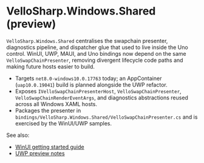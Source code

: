 # VelloSharp.Windows.Shared (preview)

`VelloSharp.Windows.Shared` centralises the swapchain presenter, diagnostics pipeline, and dispatcher glue that used to live inside the Uno control. WinUI, UWP, MAUI, and Uno bindings now depend on the same `VelloSwapChainPresenter`, removing divergent lifecycle code paths and making future hosts easier to build.

- Targets `net8.0-windows10.0.17763` today; an AppContainer (`uap10.0.19041`) build is planned alongside the UWP refactor.
- Exposes `IVelloSwapChainPresenterHost`, `VelloSwapChainPresenter`, `VelloSwapChainRenderEventArgs`, and diagnostics abstractions reused across all Windows XAML hosts.
- Packages the presenter in `bindings/VelloSharp.Windows.Shared/VelloSwapChainPresenter.cs` and is exercised by the WinUI/UWP samples.

See also:

- [WinUI getting started guide](../guides/winui-vello-getting-started.md)
- [UWP preview notes](../guides/uwp-vello-getting-started.md)
